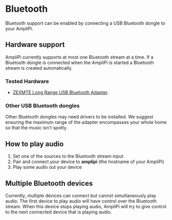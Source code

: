 # Bluetooth

Bluetooth support can be enabled by connecting a USB Bluetooth dongle to your AmpliPi.

## Hardware support
AmpliPi currently supports at most one Bluetooth stream at a time. If a Bluetooth dongle is connected when the AmpliPi is started a Bluetooth stream is created automatically.

### Tested Hardware
-  [ZEXMTE Long Range USB Bluetooth Adapter](https://www.amazon.com/gp/product/B08LVH5BCP/).

### Other USB Bluetooth dongles
Other Bluetooth dongles may need drivers to be installed. We suggest ensuring the maximum range of the adapter encompasses your whole home so that the music isn't spotty.

## How to play audio
1. Set one of the sources to the Bluetooth stream input
2. Pair and connect your device to **amplipi** (the hostname of your AmpliPi)
3. Play some audio out your device

## Multiple Bluetooth devices
Currently, multiple devices can connect but cannot simultaneously play audio. The first device to play audio will have control over the Bluetooth stream. When this device stops playing audio, AmpliPi will try to give control to the next connected device that is playing audio.
